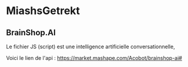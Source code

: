 # MiashsGetrekt
## BrainShop.AI

Le fichier JS (script) est une intelligence artificielle conversationnelle, 

Voici le lien de l'api : https://market.mashape.com/Acobot/brainshop-ai#
